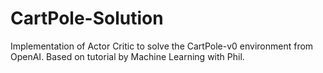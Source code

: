 # CartPole-Solution
 Implementation of Actor Critic to solve the CartPole-v0 environment from OpenAI. Based on tutorial by Machine Learning with Phil.
